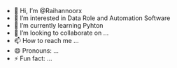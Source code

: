 - 👋 Hi, I’m @Raihannoorx
- 👀 I’m interested in Data Role and Automation Software
- 🌱 I’m currently learning Pyhton
- 💞️ I’m looking to collaborate on ...
- 📫 How to reach me ...
- 😄 Pronouns: ...
- ⚡ Fun fact: ...

<!---
Raihannoorx/Raihannoorx is a ✨ special ✨ repository because its `README.md` (this file) appears on your GitHub profile.
You can click the Preview link to take a look at your changes.
--->
